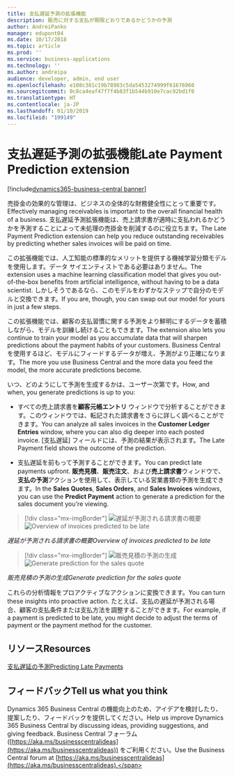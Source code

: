 ```yaml
---
title: 支払遅延予測の拡張機能
description: 販売に対する支払が期限どおりであるかどうかの予測
author: AndreiPanko
manager: edupont04
ms.date: 10/17/2018
ms.topic: article
ms.prod: ''
ms.service: business-applications
ms.technology: ''
ms.author: andreipa
audience: developer, admin, end user
ms.openlocfilehash: e108c381c19b78983c5da5453274999f61676960
ms.sourcegitcommit: 0c8ca4eaf47f7f4b83f1b544b910e7cac92bd1f0
ms.translationtype: HT
ms.contentlocale: ja-JP
ms.lasthandoff: 01/10/2019
ms.locfileid: "199149"
---
```

# <a name="late-payment-prediction-extension"></a><span data-ttu-id="d5bd6-103">支払遅延予測の拡張機能</span><span class="sxs-lookup"><span data-stu-id="d5bd6-103">Late Payment Prediction extension</span></span>

[!include[dynamics365-business-central banner](../includes/dynamics365-business-central.md)]

<span data-ttu-id="d5bd6-104">売掛金の効果的な管理は、ビジネスの全体的な財務健全性にとって重要です。</span><span class="sxs-lookup"><span data-stu-id="d5bd6-104">Effectively managing receivables is important to the overall financial health of a business.</span></span> <span data-ttu-id="d5bd6-105">支払遅延予測拡張機能は、売上請求書が適時に支払われるかどうかを予測することによって未処理の売掛金を削減するのに役立ちます。</span><span class="sxs-lookup"><span data-stu-id="d5bd6-105">The Late Payment Prediction extension can help you reduce outstanding receivables by predicting whether sales invoices will be paid on time.</span></span>

<span data-ttu-id="d5bd6-106">この拡張機能では、人工知能の標準的なメリットを提供する機械学習分類モデルを使用します。データ サイエンティストである必要はありません。</span><span class="sxs-lookup"><span data-stu-id="d5bd6-106">The extension uses a machine learning classification model that gives you out-of-the-box benefits from artificial intelligence, without having to be a data scientist.</span></span> <span data-ttu-id="d5bd6-107">しかしそうであるなら、このモデルをわずかなステップで自分のモデルと交換できます。</span><span class="sxs-lookup"><span data-stu-id="d5bd6-107">If you are, though, you can swap out our model for yours in just a few steps.</span></span> 

<span data-ttu-id="d5bd6-108">この拡張機能では、顧客の支払習慣に関する予測をより鮮明にするデータを蓄積しながら、モデルを訓練し続けることもできます。</span><span class="sxs-lookup"><span data-stu-id="d5bd6-108">The extension also lets you continue to train your model as you accumulate data that will sharpen predictions about the payment habits of your customers.</span></span> <span data-ttu-id="d5bd6-109">Business Central を使用するほど、モデルにフィードするデータが増え、予測がより正確になります。</span><span class="sxs-lookup"><span data-stu-id="d5bd6-109">The more you use Business Central and the more data you feed the model, the more accurate predictions become.</span></span>

<span data-ttu-id="d5bd6-110">いつ、どのようにして予測を生成するかは、ユーザー次第です。</span><span class="sxs-lookup"><span data-stu-id="d5bd6-110">How, and when, you generate predictions is up to you:</span></span>

-   <span data-ttu-id="d5bd6-111">すべての売上請求書を**顧客元帳エントリ** ウィンドウで分析することができます。このウィンドウでは、転記された請求書をさらに詳しく調べることができます。</span><span class="sxs-lookup"><span data-stu-id="d5bd6-111">You can analyze all sales invoices in the **Customer Ledger Entries** window, where you can also dig deeper into each posted invoice.</span></span> <span data-ttu-id="d5bd6-112">[支払遅延] フィールドには、予測の結果が表示されます。</span><span class="sxs-lookup"><span data-stu-id="d5bd6-112">The Late Payment field shows the outcome of the prediction.</span></span>

-   <span data-ttu-id="d5bd6-113">支払遅延を前もって予測することができます。</span><span class="sxs-lookup"><span data-stu-id="d5bd6-113">You can predict late payments upfront.</span></span> <span data-ttu-id="d5bd6-114">**販売見積**、**販売注文**、および**売上請求書**ウィンドウで、**支払の予測**アクションを使用して、表示している営業書類の予測を生成できます。</span><span class="sxs-lookup"><span data-stu-id="d5bd6-114">In the **Sales Quotes**, **Sales Orders**, and **Sales Invoices** windows, you can use the **Predict Payment** action to generate a prediction for the sales document you're viewing.</span></span>

> [!div class="mx-imgBorder"]
> <span data-ttu-id="d5bd6-115">![遅延が予測される請求書の概要](media/LPP_List.png "遅延が予測される請求書の概要")</span><span class="sxs-lookup"><span data-stu-id="d5bd6-115">![Overview of invoices predicted to be late](media/LPP_List.png "Overview of invoices predicted to be late")</span></span>

<span data-ttu-id="d5bd6-116">*遅延が予測される請求書の概要*</span><span class="sxs-lookup"><span data-stu-id="d5bd6-116">*Overview of invoices predicted to be late*</span></span>

> [!div class="mx-imgBorder"]
> <span data-ttu-id="d5bd6-117">![販売見積の予測の生成](media/LPP_Quote.png "販売見積の予測の生成")</span><span class="sxs-lookup"><span data-stu-id="d5bd6-117">![Generate prediction for the sales quote](media/LPP_Quote.png "Generate prediction for the sales quote")</span></span>

<span data-ttu-id="d5bd6-118">*販売見積の予測の生成*</span><span class="sxs-lookup"><span data-stu-id="d5bd6-118">*Generate prediction for the sales quote*</span></span>

<span data-ttu-id="d5bd6-119">これらの分析情報をプロアクティブなアクションに変換できます。</span><span class="sxs-lookup"><span data-stu-id="d5bd6-119">You can turn these insights into proactive action.</span></span> <span data-ttu-id="d5bd6-120">たとえば、支払の遅延が予測される場合、顧客の支払条件または支払方法を調整することができます。</span><span class="sxs-lookup"><span data-stu-id="d5bd6-120">For example, if a payment is predicted to be late, you might decide to adjust the terms of payment or the payment method for the customer.</span></span>

## <a name="resources"></a><span data-ttu-id="d5bd6-121">リソース</span><span class="sxs-lookup"><span data-stu-id="d5bd6-121">Resources</span></span>
[<span data-ttu-id="d5bd6-122">支払遅延の予測</span><span class="sxs-lookup"><span data-stu-id="d5bd6-122">Predicting Late Payments</span></span>](https://docs.microsoft.com/en-us/dynamics365/business-central/ui-extensions-late-payment-prediction)

## <a name="tell-us-what-you-think"></a><span data-ttu-id="d5bd6-123">フィードバック</span><span class="sxs-lookup"><span data-stu-id="d5bd6-123">Tell us what you think</span></span>
<span data-ttu-id="d5bd6-124">Dynamics 365 Business Central の機能向上のため、アイデアを検討したり、提案したり、フィードバックを提供してください。</span><span class="sxs-lookup"><span data-stu-id="d5bd6-124">Help us improve Dynamics 365 Business Central by discussing ideas, providing suggestions, and giving feedback.</span></span> <span data-ttu-id="d5bd6-125">Business Central フォーラム ([https://aka.ms/businesscentralideas](https://aka.ms/businesscentralideas)) をご利用ください。</span><span class="sxs-lookup"><span data-stu-id="d5bd6-125">Use the Business Central forum at [https://aka.ms/businesscentralideas](https://aka.ms/businesscentralideas).</span></span>
